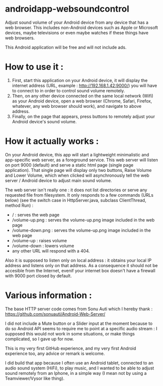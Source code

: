 # androidapp-websoundcontrol
Adjust sound volume of your Android device from any device that has a web browser.
This includes non-Android devices such as Apple or Microsoft devices, maybe televisions or even maybe watches if these things have web browsers.

This Android application will be free and will not include ads.

How to use it :
===============

1. First, start this application on your Android device, it will display the internet address (URL, example : http://192.168.1.42:9000/) you will have to connect to in order to control sound volume remotely.
2. Then, on any other device connected on the same local network (Wifi) as your Android device, open a web browser (Chrome, Safari, Firefox, whatever, any web browser should work), and navigate to above address.
3. Finally, on the page that appears, press buttons to remotely adjust your Android device's sound volume.

How it actually works :
=======================

On your Android device, this app will start a lightweight minimalistic and app-specific web server, as a foreground service.
This web server will listen on port 9000 (default) and serve a static html page (single page application).
That single page will display only two buttons, Raise Volume and Lower Volume, which when clicked will asynchronously tell the web server / Android device to adjust main sound volume.

The web server isn't really one : it does not list directories or serve any requested file from filesystem.
It only responds to a few commands (URLs below) (see the switch case in HttpServer.java, subclass ClientThread, method Run) :
* / : serves the web page
* /volume-up.png : serves the volume-up.png image included in the web page
* /volume-down.png : serves the volume-up.png image included in the web page
* /volume-up : raises volume
* /volume-down : lowers volume
* any other URL will respond with a 404.

Also it is supposed to listen only on local address : it obtains your local IP address and listens only on that address.
As a consequence it should not be accesible from the Internet, evenif your internet box doesn't have a firewall with 9000 port closed by default.

Various information :
=====================

The base HTTP server code comes from Sonu Auti which I hereby thank : https://github.com/sonuauti/Android-Web-Server/

I did not include a Mute button or a Slider input at the moment because to do so Android API seems to require me to point at a specific audio stream : I supposed this would not work in some situations, or make things complicated, so I gave up for now.

This is my very first GitHub experience, and my very first Android experience too, any advice or remark is welcome.

I did build that app because I often use an Android tablet, connected to an audio sound system (HiFi), to play music, and I wanted to be able to adjust sound remotely from an Iphone, in a simple way (I mean not by using a Teamviewer/Vysor like thing).
